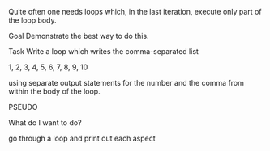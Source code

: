 Quite often one needs loops which, in the last iteration, execute only part of the loop body.


Goal
Demonstrate the best way to do this.


Task
Write a loop which writes the comma-separated list

1, 2, 3, 4, 5, 6, 7, 8, 9, 10

using separate output statements for the number and the comma from within the body of the loop.


PSEUDO

What do I want to do?

go through a loop and print out each aspect
